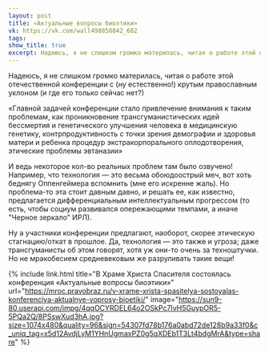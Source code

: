 ```yaml
---
layout: post
title: «Актуальные вопросы биоэтики»
vk: https://vk.com/wall498858042_682
tags: 
show_title: true
excerpt: Надеюсь, я не слишком громко материлась, читая о работе этой отечественной конференции с (ну естественно!) крутым православным уклоном (и где его только сейчас нет?)
---
```

Надеюсь, я не слишком громко материлась, читая о работе этой отечественной конференции с (ну естественно!) крутым православным уклоном (и где его только сейчас нет?)

«Главной задачей конференции стало привлечение внимания к таким проблемам, как проникновение трансгуманистических идей бессмертия и генетического улучшения человека в медицинскую генетику, контрпродуктивность с точки зрения демографии и здоровья матери и ребенка процедур экстракорпорального оплодотворения, этические проблемы эвтаназии» 

И ведь некоторое кол-во реальных проблем там было озвучено! Например, что технология — это весьма обоюдоострый меч, вот хоть беднягу Оппенгеймера вспомнить (мне его искренне жаль). Но проблема-то эта стоит давным давно, и решать ее, как известно, предлагается дифференциальным интеллектуальным прогрессом (то есть, чтобы социум развивался опережающими темпами, а иначе "Черное зеркало" ИРЛ). 

Ну а участники конференции предлагают, наоборот, скорее этическую стагнацию/откат в прошлое. Да, технология — это также и угроза; даже трансгуманисты об этом говорят, хотя уж они-то очень за техноштучки. Но не мракобесием средневековым же разруливать такие вещи!

{% include link.html title="В Храме Христа Спасителя состоялась конференция «Актуальные вопросы биоэтики»" url="https://mroc.pravobraz.ru/v-xrame-xrista-spasitelya-sostoyalas-konferenciya-aktualnye-voprosy-bioetiki/" image="https://sun9-80.userapi.com/impg/4qqOCYRDEL64o2OSkPc7IvH5GuypOR5-5PQa2Q/8PSswXud3hA.jpg?size=1074x480&quality=96&sign=54307fd78b176a0abd72de128b9a33f0&c_uniq_tag=x5d12AvdjLyM1YHnUgmaxPZ0g5qXDEb1T3Lt4bdgMrA&type=share" %}